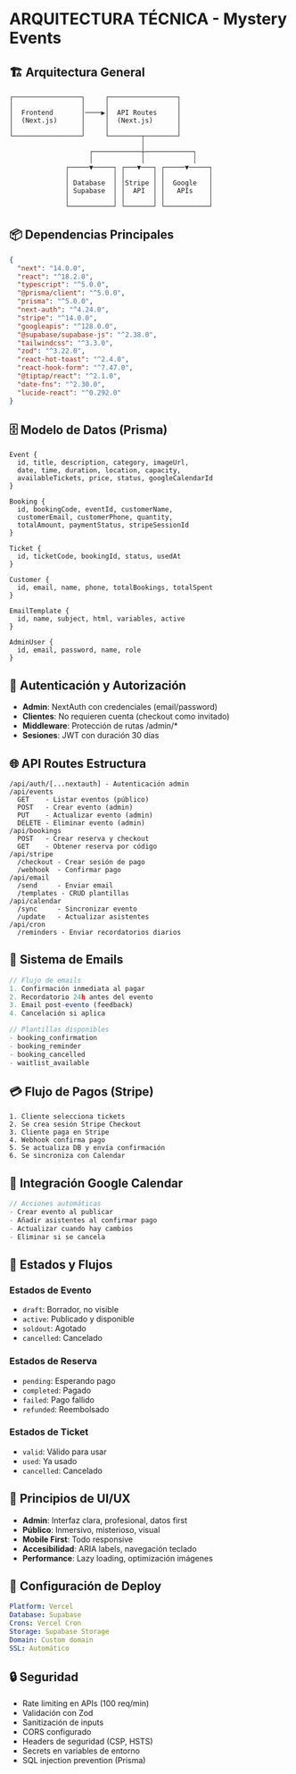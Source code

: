 # ARQUITECTURA TÉCNICA - Mystery Events

## 🏗️ Arquitectura General
```
┌─────────────────┐     ┌─────────────────┐
│                 │     │                 │
│  Frontend       │────▶│  API Routes     │
│  (Next.js)      │     │  (Next.js)      │
│                 │     │                 │
└─────────────────┘     └────────┬────────┘
                                 │
                    ┌────────────┼────────────┐
                    │            │            │
              ┌─────▼─────┐ ┌───▼───┐ ┌─────▼─────┐
              │           │ │       │ │           │
              │ Database  │ │Stripe │ │  Google   │
              │ Supabase  │ │  API  │ │   APIs    │
              │           │ │       │ │           │
              └───────────┘ └───────┘ └───────────┘
```

## 📦 Dependencias Principales
```json
{
  "next": "14.0.0",
  "react": "^18.2.0",
  "typescript": "^5.0.0",
  "@prisma/client": "^5.0.0",
  "prisma": "^5.0.0",
  "next-auth": "^4.24.0",
  "stripe": "^14.0.0",
  "googleapis": "^128.0.0",
  "@supabase/supabase-js": "^2.38.0",
  "tailwindcss": "^3.3.0",
  "zod": "^3.22.0",
  "react-hot-toast": "^2.4.0",
  "react-hook-form": "^7.47.0",
  "@tiptap/react": "^2.1.0",
  "date-fns": "^2.30.0",
  "lucide-react": "^0.292.0"
}
```

## 🗄️ Modelo de Datos (Prisma)
```prisma
Event {
  id, title, description, category, imageUrl,
  date, time, duration, location, capacity,
  availableTickets, price, status, googleCalendarId
}

Booking {
  id, bookingCode, eventId, customerName,
  customerEmail, customerPhone, quantity,
  totalAmount, paymentStatus, stripeSessionId
}

Ticket {
  id, ticketCode, bookingId, status, usedAt
}

Customer {
  id, email, name, phone, totalBookings, totalSpent
}

EmailTemplate {
  id, name, subject, html, variables, active
}

AdminUser {
  id, email, password, name, role
}
```

## 🔐 Autenticación y Autorización
- **Admin**: NextAuth con credenciales (email/password)
- **Clientes**: No requieren cuenta (checkout como invitado)
- **Middleware**: Protección de rutas /admin/*
- **Sesiones**: JWT con duración 30 días

## 🌐 API Routes Estructura
```
/api/auth/[...nextauth] - Autenticación admin
/api/events
  GET    - Listar eventos (público)
  POST   - Crear evento (admin)
  PUT    - Actualizar evento (admin)
  DELETE - Eliminar evento (admin)
/api/bookings
  POST   - Crear reserva y checkout
  GET    - Obtener reserva por código
/api/stripe
  /checkout - Crear sesión de pago
  /webhook  - Confirmar pago
/api/email
  /send     - Enviar email
  /templates - CRUD plantillas
/api/calendar
  /sync     - Sincronizar evento
  /update   - Actualizar asistentes
/api/cron
  /reminders - Enviar recordatorios diarios
```

## 📧 Sistema de Emails
```typescript
// Flujo de emails
1. Confirmación inmediata al pagar
2. Recordatorio 24h antes del evento
3. Email post-evento (feedback)
4. Cancelación si aplica

// Plantillas disponibles
- booking_confirmation
- booking_reminder  
- booking_cancelled
- waitlist_available
```

## 💳 Flujo de Pagos (Stripe)
```
1. Cliente selecciona tickets
2. Se crea sesión Stripe Checkout
3. Cliente paga en Stripe
4. Webhook confirma pago
5. Se actualiza DB y envía confirmación
6. Se sincroniza con Calendar
```

## 📅 Integración Google Calendar
```typescript
// Acciones automáticas
- Crear evento al publicar
- Añadir asistentes al confirmar pago
- Actualizar cuando hay cambios
- Eliminar si se cancela
```

## 🔄 Estados y Flujos

### Estados de Evento
- `draft`: Borrador, no visible
- `active`: Publicado y disponible
- `soldout`: Agotado
- `cancelled`: Cancelado

### Estados de Reserva
- `pending`: Esperando pago
- `completed`: Pagado
- `failed`: Pago fallido
- `refunded`: Reembolsado

### Estados de Ticket
- `valid`: Válido para usar
- `used`: Ya usado
- `cancelled`: Cancelado

## 🎨 Principios de UI/UX
- **Admin**: Interfaz clara, profesional, datos first
- **Público**: Inmersivo, misterioso, visual
- **Mobile First**: Todo responsive
- **Accesibilidad**: ARIA labels, navegación teclado
- **Performance**: Lazy loading, optimización imágenes

## 🚀 Configuración de Deploy
```yaml
Platform: Vercel
Database: Supabase
Crons: Vercel Cron
Storage: Supabase Storage
Domain: Custom domain
SSL: Automático
```

## 🔒 Seguridad
- Rate limiting en APIs (100 req/min)
- Validación con Zod
- Sanitización de inputs
- CORS configurado
- Headers de seguridad (CSP, HSTS)
- Secrets en variables de entorno
- SQL injection prevention (Prisma)